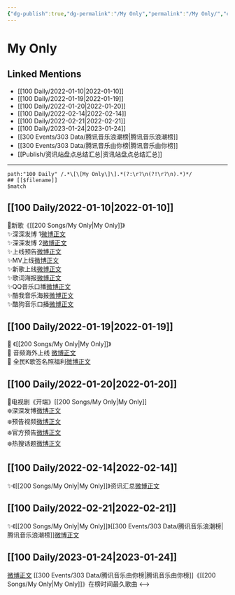 ```yaml
---
{"dg-publish":true,"dg-permalink":"/My Only","permalink":"/My Only/","created":"2022-12-22T15:40:33.000+08:00","updated":"2023-04-10T15:28:51.349+08:00"}
---
```


# My Only

## Linked Mentions
- [[100 Daily/2022-01-10\|2022-01-10]]
- [[100 Daily/2022-01-19\|2022-01-19]]
- [[100 Daily/2022-01-20\|2022-01-20]]
- [[100 Daily/2022-02-14\|2022-02-14]]
- [[100 Daily/2022-02-21\|2022-02-21]]
- [[100 Daily/2023-01-24\|2023-01-24]]
- [[300 Events/303 Data/腾讯音乐浪潮榜\|腾讯音乐浪潮榜]]
- [[300 Events/303 Data/腾讯音乐由你榜\|腾讯音乐由你榜]]
- [[Publish/资讯站盘点总结汇总\|资讯站盘点总结汇总]]


---

```expander
path:"100 Daily" /.*\[\[My Only\]\].*(?:\r?\n(?!\r?\n).*)*/
## [[$filename]]
$match
```
## [[100 Daily/2022-01-10\|2022-01-10]]
💫新歌《[[200 Songs/My Only\|My Only]]》  
✨深深发博 1[微博正文](https://m.weibo.cn/6466290670/4724033717273935)  
✨深深发博 2[微博正文](https://m.weibo.cn/6466290670/4724099979152591)  
✨上线预告[微博正文](https://m.weibo.cn/6466290670/4724029402123150)  
✨MV上线[微博正文](https://m.weibo.cn/6466290670/4724031535712241)  
✨新歌上线[微博正文](https://m.weibo.cn/6466290670/4724033822919904)  
✨歌词海报[微博正文](https://m.weibo.cn/6466290670/4724060024472955)  
✨QQ音乐口播[微博正文](https://m.weibo.cn/6466290670/4724032056067359)  
✨酷我音乐海报[微博正文](https://m.weibo.cn/6466290670/4724032538152195)  
✨酷狗音乐口播[微博正文](https://m.weibo.cn/6466290670/4724032991924233)
## [[100 Daily/2022-01-19\|2022-01-19]]
💫 《[[200 Songs/My Only\|My Only]]》  
🌟 音频海外上线 [微博正文](https://m.weibo.cn/6466290670/4727285657374304)  
🌟 全民K歌签名照福利[微博正文](https://m.weibo.cn/6466290670/4727335373246846)
## [[100 Daily/2022-01-20\|2022-01-20]]
🌟电视剧《开端》[[200 Songs/My Only\|My Only]]  
❄️深深发博[微博正文](https://m.weibo.cn/6466290670/4727810326796216)  
❄️预告视频[微博正文](https://m.weibo.cn/6466290670/4727725279676963)  
❄️官方预告[微博正文](https://m.weibo.cn/6466290670/4727782455640553)  
❄️热搜话题[微博正文](https://m.weibo.cn/6466290670/4727852001661587)
## [[100 Daily/2022-02-14\|2022-02-14]]
✨《[[200 Songs/My Only\|My Only]]》资讯汇总[微博正文](https://m.weibo.cn/6466290670/4736856598513099)
## [[100 Daily/2022-02-21\|2022-02-21]]
✨《[[200 Songs/My Only\|My Only]]》[[300 Events/303 Data/腾讯音乐浪潮榜\|腾讯音乐浪潮榜]][微博正文](https://m.weibo.cn/6466290670/4739377651254073)
## [[100 Daily/2023-01-24\|2023-01-24]]
[微博正文](https://m.weibo.cn/6733257358/4861492061537951) [[300 Events/303 Data/腾讯音乐由你榜\|腾讯音乐由你榜]]《[[200 Songs/My Only\|My Only]]》在榜时间最久歌曲
<-->